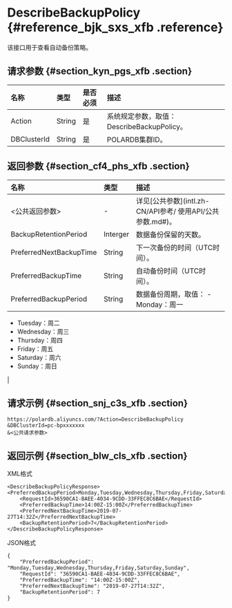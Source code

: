 # DescribeBackupPolicy {#reference_bjk_sxs_xfb .reference}

该接口用于查看自动备份策略。

## 请求参数 {#section_kyn_pgs_xfb .section}

|名称|类型|是否必须|描述|
|:-|:-|:---|:-|
|Action|String|是|系统规定参数，取值：DescribeBackupPolicy。|
|DBClusterId|String|是|POLARDB集群ID。|

## 返回参数 {#section_cf4_phs_xfb .section}

|名称|类型|描述|
|:-|:-|:-|
|<公共返回参数\>|-|详见[公共参数](intl.zh-CN/API参考/ 使用API/公共参数.md#)。|
|BackupRetentionPeriod|Interger|数据备份保留的天数。|
|PreferredNextBackupTime|String|下一次备份的时间（UTC时间）。|
|PreferredBackupTime|String|自动备份时间（UTC时间）。|
|PreferredBackupPeriod|String|数据备份周期，取值： -   Monday：周一
-   Tuesday：周二
-   Wednesday：周三
-   Thursday：周四
-   Friday：周五
-   Saturday：周六
-   Sunday：周日

 |

## 请求示例 {#section_snj_c3s_xfb .section}

``` {#codeblock_6cz_l8s_gbo}
https://polardb.aliyuncs.com/?Action=DescribeBackupPolicy
&DBClusterId=pc-bpxxxxxxx
&<公共请求参数>
```

## 返回示例 {#section_blw_cls_xfb .section}

XML格式

``` {#codeblock_bur_r3i_dqn}
<DescribeBackupPolicyResponse>
<PreferredBackupPeriod>Monday,Tuesday,Wednesday,Thursday,Friday,Saturday,Sunday</PreferredBackupPeriod>
    <RequestId>36590CA1-BAEE-4034-9CDD-33FFEC8C6BAE</RequestId>
    <PreferredBackupTime>14:00Z-15:00Z</PreferredBackupTime>
    <PreferredNextBackupTime>2019-07-27T14:32Z</PreferredNextBackupTime>
    <BackupRetentionPeriod>7</BackupRetentionPeriod>
</DescribeBackupPolicyResponse>
```

JSON格式

``` {#codeblock_80l_2ik_1dw}
{
    "PreferredBackupPeriod": "Monday,Tuesday,Wednesday,Thursday,Friday,Saturday,Sunday",
    "RequestId": "36590CA1-BAEE-4034-9CDD-33FFEC8C6BAE",
    "PreferredBackupTime": "14:00Z-15:00Z",
    "PreferredNextBackupTime": "2019-07-27T14:32Z",
    "BackupRetentionPeriod": 7
}
```


